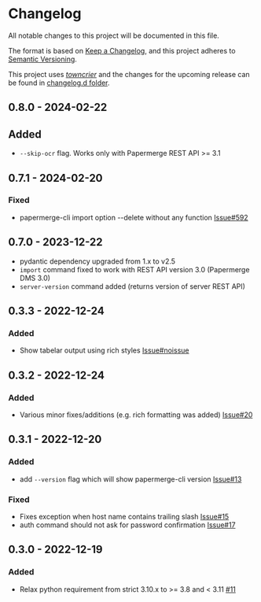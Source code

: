 # Changelog

All notable changes to this project will be documented in this file.

The format is based on [Keep a Changelog](https://keepachangelog.com/en/1.0.0/), and this project adheres to [Semantic Versioning](https://semver.org/spec/v2.0.0.html).

This project uses [*towncrier*](https://towncrier.readthedocs.io/) and the changes for the upcoming release
can be found in [changelog.d folder](https://github.com/papermerge/papermerge-cli/tree/master/changelog.d/).

<!-- towncrier release notes start -->

## 0.8.0 - 2024-02-22

## Added

- `--skip-ocr` flag. Works only with Papermerge REST API >= 3.1

## 0.7.1 - 2024-02-20

### Fixed

- papermerge-cli import option --delete without any function [Issue#592](https://github.com/ciur/papermerge/issues/592)


## 0.7.0 - 2023-12-22

- pydantic dependency upgraded from 1.x to v2.5
- `import` command fixed to work with REST API version 3.0 (Papermerge DMS 3.0)
- `server-version` command added (returns version of server REST API)

## 0.3.3 - 2022-12-24


### Added

- Show tabelar output using rich styles [Issue#noissue](https://github.com/papermerge/papermerge-cli/issues/noissue)


## 0.3.2 - 2022-12-24


### Added

- Various minor fixes/additions (e.g. rich formatting was added) [Issue#20](https://github.com/papermerge/papermerge-cli/issues/20)


## 0.3.1 - 2022-12-20


### Added

- add `--version` flag which will show papermerge-cli version [Issue#13](https://github.com/papermerge/papermerge-cli/issues/13)


### Fixed

- Fixes exception when host name contains trailing slash [Issue#15](https://github.com/papermerge/papermerge-cli/issues/15)
- auth command should not ask for password confirmation [Issue#17](https://github.com/papermerge/papermerge-cli/issues/17)


## 0.3.0 - 2022-12-19


### Added

- Relax python requirement from strict 3.10.x to >= 3.8 and < 3.11 [#11](https://github.com/papermerge/papermerge-cli/issues/11)
